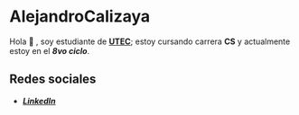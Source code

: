 # AlejandroCalizaya
Hola 👋 , soy estudiante de [**UTEC**](utec.edu.pe); estoy cursando carrera **CS** y actualmente estoy en el ***8vo ciclo***.
## Redes sociales
- [***LinkedIn***](https://www.linkedin.com/in/alejandro-calizaya)
